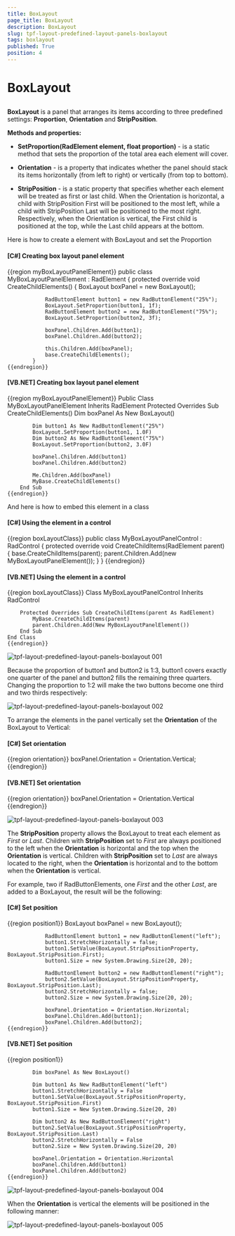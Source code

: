 ```yaml
---
title: BoxLayout
page_title: BoxLayout
description: BoxLayout
slug: tpf-layout-predefined-layout-panels-boxlayout
tags: boxlayout
published: True
position: 4
---
```


# BoxLayout



## 

__BoxLayout__ is a panel that arranges its items according to three predefined settings: 
	       	__Proportion__, __Orientation__ and __StripPosition__.
	   

__Methods and properties:__

* __SetProportion(RadElement element, float proportion)__ - is a static
		  		method that sets the proportion of the total area each element will cover.
		  	

* __Orientation__ - is a property that indicates whether 
		  		the panel should stack its items horizontally (from left to right) or vertically (from top to bottom).
		  	

* __StripPosition__ - is a static property that specifies whether
		  		each element will be treated as first or last child. When the Orientation is horizontal,
		  		a child with StripPosition First will be positioned to the most left, while a child with 
		  		StripPosition Last will be positioned to the most right. Respectively, when the Orientation
		  		is vertical, the First child is positioned at the top, while the Last child appears at the bottom.
		  	

Here is how to create a element with BoxLayout and set the Proportion

#### __[C#] Creating box layout panel element__

{{region myBoxLayoutPanelElement}}
	    public class MyBoxLayoutPanelElement : RadElement
	    {
	        protected override void CreateChildElements()
	        {
	            BoxLayout boxPanel = new BoxLayout();
	
	            RadButtonElement button1 = new RadButtonElement("25%");
	            BoxLayout.SetProportion(button1, 1f);
	            RadButtonElement button2 = new RadButtonElement("75%");
	            BoxLayout.SetProportion(button2, 3f);
	
	            boxPanel.Children.Add(button1);
	            boxPanel.Children.Add(button2);
	
	            this.Children.Add(boxPanel);
	            base.CreateChildElements();
	        }
	{{endregion}}



#### __[VB.NET] Creating box layout panel element__

{{region myBoxLayoutPanelElement}}
	Public Class MyBoxLayoutPanelElement
	    Inherits RadElement
	    Protected Overrides Sub CreateChildElements()
	        Dim boxPanel As New BoxLayout()
	
	        Dim button1 As New RadButtonElement("25%")
	        BoxLayout.SetProportion(button1, 1.0F)
	        Dim button2 As New RadButtonElement("75%")
	        BoxLayout.SetProportion(button2, 3.0F)
	
	        boxPanel.Children.Add(button1)
	        boxPanel.Children.Add(button2)
	
	        Me.Children.Add(boxPanel)
	        MyBase.CreateChildElements()
	    End Sub
	{{endregion}}



And here is how to embed this element in a class

#### __[C#] Using the element in a control__

{{region boxLayoutClass}}
	    public class MyBoxLayoutPanelControl : RadControl
	    {
	        protected override void CreateChildItems(RadElement parent)
	        {
	            base.CreateChildItems(parent);
	            parent.Children.Add(new MyBoxLayoutPanelElement());
	        }
	    }
	{{endregion}}



#### __[VB.NET] Using the element in a control__

{{region boxLayoutClass}}
	Class MyBoxLayoutPanelControl
	    Inherits RadControl
	
	    Protected Overrides Sub CreateChildItems(parent As RadElement)
	        MyBase.CreateChildItems(parent)
	        parent.Children.Add(New MyBoxLayoutPanelElement())
	    End Sub
	End Class
	{{endregion}}



![tpf-layout-predefined-layout-panels-boxlayout 001](images/tpf-layout-predefined-layout-panels-boxlayout001.png)

Because the proportion of button1 and button2 is 1:3, button1 covers exactly one quarter of the panel and button2 
			fills the remaining three quarters. Changing the proportion to 1:2 will make the two buttons become one third and two thirds respectively:
		

![tpf-layout-predefined-layout-panels-boxlayout 002](images/tpf-layout-predefined-layout-panels-boxlayout002.png)

To arrange the elements in the panel vertically set the __Orientation__ of the BoxLayout to Vertical:

#### __[C#] Set orientation__

{{region orientation}}
	            boxPanel.Orientation = Orientation.Vertical;
	{{endregion}}



#### __[VB.NET] Set orientation__

{{region orientation}}
	        boxPanel.Orientation = Orientation.Vertical
	{{endregion}}



![tpf-layout-predefined-layout-panels-boxlayout 003](images/tpf-layout-predefined-layout-panels-boxlayout003.png)

The __StripPosition__ property allows the BoxLayout to treat each element as
        	*First* or *Last*. Children with __StripPosition__ 
        	set to *First* are always positioned to the left when the __Orientation__ 
        	is horizontal and the top when the __Orientation__ is vertical. Children with __StripPosition__ 
        	set to *Last* are always located to the right, when the __Orientation__ is horizontal and 
        	to the bottom when the __Orientation__ is vertical.
        

For example, two if RadButtonElements, one *First* and the other 
        	*Last*, are added to a BoxLayout, the result will be the following:
        

#### __[C#] Set position__

{{region position1}}
	            BoxLayout boxPanel = new BoxLayout();
	
	            RadButtonElement button1 = new RadButtonElement("left");
	            button1.StretchHorizontally = false;
	            button1.SetValue(BoxLayout.StripPositionProperty, BoxLayout.StripPosition.First);
	            button1.Size = new System.Drawing.Size(20, 20);
	
	            RadButtonElement button2 = new RadButtonElement("right");
	            button2.SetValue(BoxLayout.StripPositionProperty, BoxLayout.StripPosition.Last);
	            button2.StretchHorizontally = false;
	            button2.Size = new System.Drawing.Size(20, 20);
	
	            boxPanel.Orientation = Orientation.Horizontal;
	            boxPanel.Children.Add(button1);
	            boxPanel.Children.Add(button2);
	{{endregion}}



#### __[VB.NET] Set position__

{{region position1}}
	
	        Dim boxPanel As New BoxLayout()
	
	        Dim button1 As New RadButtonElement("left")
	        button1.StretchHorizontally = False
	        button1.SetValue(BoxLayout.StripPositionProperty, BoxLayout.StripPosition.First)
	        button1.Size = New System.Drawing.Size(20, 20)
	
	        Dim button2 As New RadButtonElement("right")
	        button2.SetValue(BoxLayout.StripPositionProperty, BoxLayout.StripPosition.Last)
	        button2.StretchHorizontally = False
	        button2.Size = New System.Drawing.Size(20, 20)
	
	        boxPanel.Orientation = Orientation.Horizontal
	        boxPanel.Children.Add(button1)
	        boxPanel.Children.Add(button2)
	{{endregion}}



![tpf-layout-predefined-layout-panels-boxlayout 004](images/tpf-layout-predefined-layout-panels-boxlayout004.png)

When the __Orientation__ is vertical the elements will be positioned in the following manner:

![tpf-layout-predefined-layout-panels-boxlayout 005](images/tpf-layout-predefined-layout-panels-boxlayout005.png)
